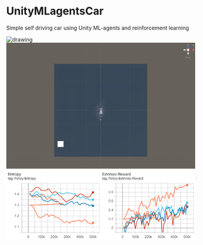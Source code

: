 # UnityMLagentsCar

Simple self driving car using Unity ML-agents and reinforcement learning

<img src="Assets/Scenes/SimpleCar/Docs/simple-ml-car.gif" alt="drawing" width="500"/>
<br>
<img src="Assets/Scenes/SimpleCar/Docs/simple-ml-car2.gif" alt="drawing" width="500"/>
<br>
<img src="Assets/Scenes/SimpleCar/Docs/tensorboard_results.png" alt="drawing" width="1000"/>

